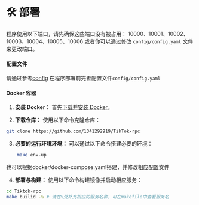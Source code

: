 # 🛠️ 部署

程序使用以下端口，请先确保这些端口没有被占用：
10000、10001、10002、10003、10004、10005、10006
或者你可以通过修改 `config/config.yaml` 文件来更改端口。
#### 配置文件
请通过参考[config](docs/config.md) 在程序部署前完善配置文件`config/config.yaml`

#### Docker 容器

1. **安装 Docker：**
   首先[下载并安装 Docker](https://docs.docker.com/get-docker/)。

2. **下载仓库：**
   使用以下命令克隆仓库：
```sh
git clone https://github.com/1341292919/TikTok-rpc
```
3. **必要的运行环境环境：**
   可以通过以下命令搭建必要的环境：
```sh
    make env-up
```
  也可以根据docker/docker-compose.yaml搭建，并修改相应配置文件

4. **部署与构建：**
   使用以下命令构建镜像并启动相应服务：
```sh
cd Tiktok-rpc
make builid -% # 请在%处补充相应的服务名称，可在makefile中查看服务名
```

